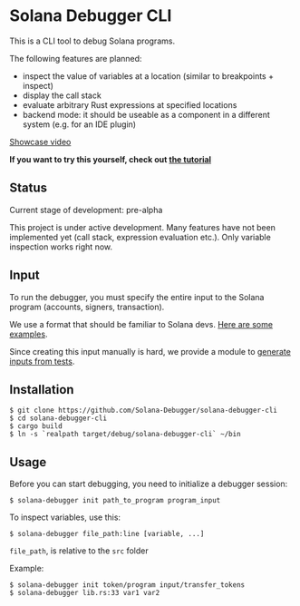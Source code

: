 # Solana Debugger CLI

This is a CLI tool to debug Solana programs.

The following features are planned:
- inspect the value of variables at a location (similar to breakpoints + inspect)
- display the call stack
- evaluate arbitrary Rust expressions at specified locations
- backend mode: it should be useable as a component in a different system (e.g. for an IDE plugin)

[Showcase video](https://x.com/maximschmidt94/status/1914802590568562965)

**If you want to try this yourself, check out [the tutorial](tutorial.md)**

## Status

Current stage of development: pre-alpha

This project is under active development. Many features have not been implemented yet (call stack, expression evaluation etc.). Only variable inspection works right now.

## Input

To run the debugger, you must specify the entire input to the Solana program (accounts, signers, transaction).

We use a format that should be familiar to Solana devs. [Here are some examples](https://github.com/Solana-Debugger/delta-counter-program-example/tree/main/debug_input).

Since creating this input manually is hard, we provide a module to [generate inputs from tests](https://github.com/Solana-Debugger/save-input).

## Installation

```
$ git clone https://github.com/Solana-Debugger/solana-debugger-cli
$ cd solana-debugger-cli
$ cargo build
$ ln -s `realpath target/debug/solana-debugger-cli` ~/bin
```

## Usage

Before you can start debugging, you need to initialize a debugger session:
```
$ solana-debugger init path_to_program program_input
```

To inspect variables, use this:
```
$ solana-debugger file_path:line [variable, ...]
```

`file_path`, is relative to the `src` folder

Example:
```
$ solana-debugger init token/program input/transfer_tokens
$ solana-debugger lib.rs:33 var1 var2
```
